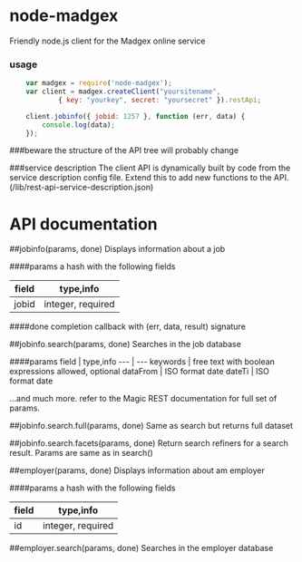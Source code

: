﻿# node-madgex
Friendly node.js client for the Madgex online service

### usage

```javascript
    var madgex = require('node-madgex');
    var client = madgex.createClient("yoursitename",  
            { key: "yourkey", secret: "yoursecret" }).restApi;

    client.jobinfo({ jobid: 1257 }, function (err, data) {
        console.log(data);
    });

```

###beware
the structure of the API tree will probably change

###service description
The client API is dynamically built by code from the service description config file.
Extend this to add new functions to the API. (/lib/rest-api-service-description.json)

# API documentation

##jobinfo(params, done)
Displays information about a job 

####params
a hash with the following fields

field | type,info
--- | ---
jobid | integer, required

####done
completion callback with (err, data, result) signature

##jobinfo.search(params, done)
Searches in the job database

####params
field | type,info
--- | ---
keywords | free text with boolean expressions allowed, optional
dataFrom | ISO format date
dateTi | ISO format date

...and much more. refer to the Magic REST documentation for full set of params.


##jobinfo.search.full(params, done)
Same as search but returns full dataset

##jobinfo.search.facets(params, done)
Return search refiners for a search result. Params are same as in search()



##employer(params, done)
Displays information about am employer

####params
a hash with the following fields

field | type,info
--- | ---
id | integer, required

##employer.search(params, done)
Searches in the employer database
